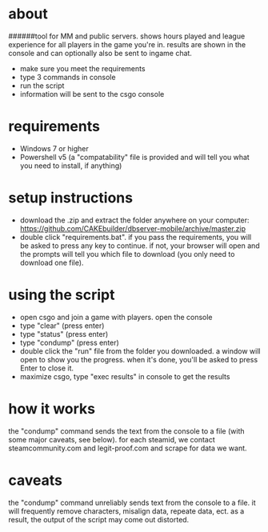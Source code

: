 # about
######tool for MM and public servers. shows hours played and league experience for all players in the game you're in. results are shown in the console and can optionally also be sent to ingame chat.
* make sure you meet the requirements
* type 3 commands in console
* run the script
* information will be sent to the csgo console

# requirements
* Windows 7 or higher
* Powershell v5 (a "compatability" file is provided and will tell you what you need to install, if anything)

# setup instructions
* download the .zip and extract the folder anywhere on your computer: https://github.com/CAKEbuilder/dbserver-mobile/archive/master.zip
* double click "requirements.bat". if you pass the requirements, you will be asked to press any key to continue. if not, your browser will open and the prompts will tell you which file to download (you only need to download one file).

# using the script
* open csgo and join a game with players. open the console
 * type "clear" (press enter)
 * type "status" (press enter)
 * type "condump" (press enter)
* double click the "run" file from the folder you downloaded. a window will open to show you the progress. when it's done, you'll be asked to press Enter to close it.
* maximize csgo, type "exec results" in console to get the results

# how it works
the "condump" command sends the text from the console to a file (with some major caveats, see below). for each steamid, we contact steamcommunity.com and legit-proof.com and scrape for data we want.

# caveats
the "condump" command unreliably sends text from the console to a file. it will frequently remove characters, misalign data, repeate data, ect. as a result, the output of the script may come out distorted. 


